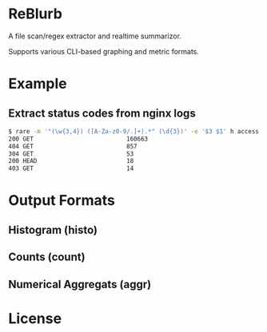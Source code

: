 # ReBlurb

A file scan/regex extractor and realtime summarizor.

Supports various CLI-based graphing and metric formats.

# Example

## Extract status codes from nginx logs

```bash
$ rare -m '"(\w{3,4}) ([A-Za-z0-9/.]+).*" (\d{3})' -e '$3 $1' h access.log
200 GET                          160663
404 GET                          857
304 GET                          53
200 HEAD                         18
403 GET                          14
```

# Output Formats

## Histogram (histo)

## Counts (count)

## Numerical Aggregats (aggr)

# License
